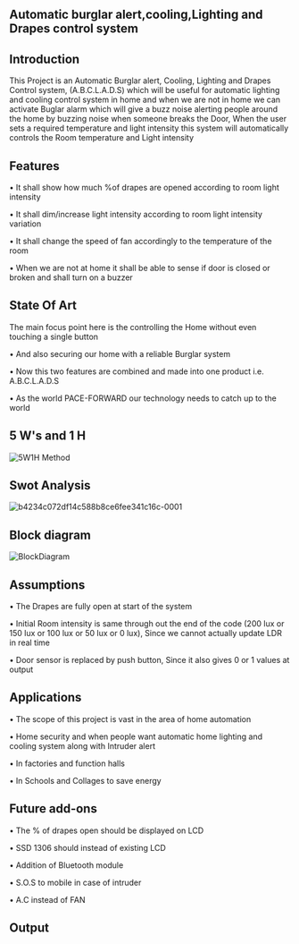 ## Automatic burglar alert,cooling,Lighting and Drapes control system
## Introduction
This Project is an Automatic Burglar alert, Cooling, Lighting and Drapes Control system, 
(A.B.C.L.A.D.S) which will be useful for automatic lighting and cooling control system in home and when 
we are not in home we can activate Buglar alarm which will give a buzz noise alerting people around 
the home by buzzing noise when someone breaks the Door, When the user sets a required temperature 
and light intensity this system will automatically controls the Room temperature and Light intensity
## Features

• It shall show how much %of drapes are opened according to room light intensity

• It shall dim/increase light intensity according to room light intensity variation

• It shall change the speed of fan accordingly to the temperature of the room

• When we are not at home it shall be able to sense if door is closed or broken and shall turn on a buzzer
## State Of Art

The main focus point here is the controlling the Home without even touching a single button

• And also securing our home with a reliable Burglar system 

• Now this two features are combined and made into one product i.e. A.B.C.L.A.D.S

• As the world PACE-FORWARD our technology needs to catch up to the world
## 5 W's and 1 H

![5W1H Method](https://user-images.githubusercontent.com/101419044/164878187-0ffda158-d275-4ab5-b1f6-48d1f6bada41.png)

## Swot Analysis

![b4234c072df14c588b8ce6fee341c16c-0001](https://user-images.githubusercontent.com/101419044/164878393-06b4f979-03c3-4e29-a20a-217cb1c72d70.jpg)


## Block diagram
![BlockDiagram](https://user-images.githubusercontent.com/101419044/164878445-ee3bef7f-203e-4ab0-abe7-7a2a8010e86e.png)

## Assumptions
• The Drapes are fully open at start of the system

• Initial Room intensity is same through out the end of the code (200 lux or 150 lux or 100 lux or 50 lux 
or 0 lux), Since we cannot actually update LDR in real time

• Door sensor is replaced by push button, Since it also gives 0 or 1 values at output
## Applications
• The scope of this project is vast in the area of home automation

• Home security and when people want automatic home lighting and cooling system along with Intruder 
alert

• In factories and function halls

• In Schools and Collages to save energy
## Future add-ons
• The % of drapes open should be displayed on LCD

• SSD 1306 should instead of existing LCD

• Addition of Bluetooth module

• S.O.S to mobile in case of intruder 

• A.C instead of FAN
## Output
## 

